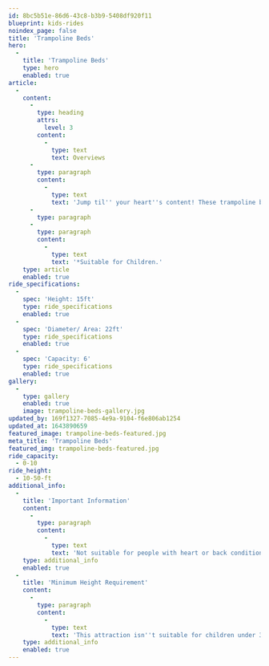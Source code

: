 ```yaml
---
id: 8bc5b51e-86d6-43c8-b3b9-5408df920f11
blueprint: kids-rides
noindex_page: false
title: 'Trampoline Beds'
hero:
  -
    title: 'Trampoline Beds'
    type: hero
    enabled: true
article:
  -
    content:
      -
        type: heading
        attrs:
          level: 3
        content:
          -
            type: text
            text: Overviews
      -
        type: paragraph
        content:
          -
            type: text
            text: 'Jump til'' your heart''s content! These trampoline beds allow six children to bounce and play all safely enclosed. Parents can gather around and keep an eye on their children through the safety netting and give words of encouragement to get the bouncing high into the sky. '
      -
        type: paragraph
      -
        type: paragraph
        content:
          -
            type: text
            text: '*Suitable for Children.'
    type: article
    enabled: true
ride_specifications:
  -
    spec: 'Height: 15ft'
    type: ride_specifications
    enabled: true
  -
    spec: 'Diameter/ Area: 22ft'
    type: ride_specifications
    enabled: true
  -
    spec: 'Capacity: 6'
    type: ride_specifications
    enabled: true
gallery:
  -
    type: gallery
    enabled: true
    image: trampoline-beds-gallery.jpg
updated_by: 169f1327-7085-4e9a-9104-f6e806ab1254
updated_at: 1643890659
featured_image: trampoline-beds-featured.jpg
meta_title: 'Trampoline Beds'
featured_img: trampoline-beds-featured.jpg
ride_capacity:
  - 0-10
ride_height:
  - 10-50-ft
additional_info:
  -
    title: 'Important Information'
    content:
      -
        type: paragraph
        content:
          -
            type: text
            text: 'Not suitable for people with heart or back conditions or of a nervous disposition should avoid riding. Other medical conditions that may preclude riding include pregnancy, recent surgery, broken bones, or neck problems.'
    type: additional_info
    enabled: true
  -
    title: 'Minimum Height Requirement'
    content:
      -
        type: paragraph
        content:
          -
            type: text
            text: 'This attraction isn''t suitable for children under 3.'
    type: additional_info
    enabled: true
---
```

